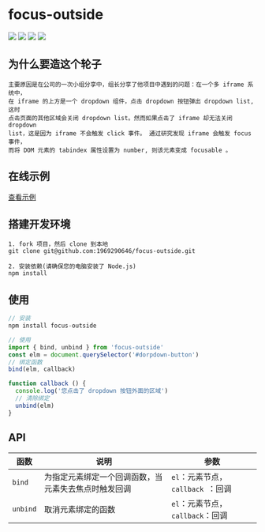 # focus-outside

![](http://img.shields.io/travis/1969290646/stylus-converter.svg)
![](https://img.shields.io/npm/dt/focus-outside.svg)
![](https://img.shields.io/npm/v/focus-outside.svg)
![](https://img.shields.io/npm/l/focus-outside.svg)

## 为什么要造这个轮子

	主要原因是在公司的一次小组分享中，组长分享了他项目中遇到的问题：在一个多 iframe 系统中，
	在 iframe 的上方是一个 dropdown 组件，点击 dropdown 按钮弹出 dropdown list, 这时
	点击页面的其他区域会关闭 dropdown list。然而如果点击了 iframe 却无法关闭 dropdown
	list，这是因为 iframe 不会触发 click 事件。 通过研究发现 iframe 会触发 focus 事件，
	而将 DOM 元素的 tabindex 属性设置为 number, 则该元素变成 focusable 。

## 在线示例
[查看示例](https://jsfiddle.net/_MT_/eywraw8t/25950/)

## 搭建开发环境

```shell
1. fork 项目，然后 clone 到本地
git clone git@github.com:1969290646/focus-outside.git

2. 安装依赖(请确保您的电脑安装了 Node.js)
npm install
```

## 使用

```javascript
// 安装
npm install focus-outside

// 使用
import { bind, unbind } from 'focus-outside'
const elm = document.querySelector('#dorpdown-button')
// 绑定函数
bind(elm, callback)

function callback () {
  console.log('您点击了 dropdown 按钮外面的区域')
  // 清除绑定
  unbind(elm)
}
```

## API

| 函数  | 说明 | 参数 |
| ---  | ---  | --- |
| `bind ` | 为指定元素绑定一个回调函数，当元素失去焦点时触发回调 | `el`：元素节点，`callback `：回调 |
| `unbind` | 取消元素绑定的函数 | `el`：元素节点，`callback`：回调 |
